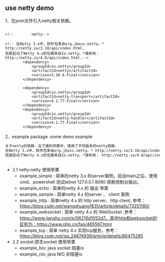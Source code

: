 ## use netty demo

1、在pom文件引入netty相关依赖。

```

<!--        netty-->

<!-- 在Netty 3.x中，软件包来自org.jboss.netty。* http://netty.io/3.10/api/index.html.
但是启动了Netty 4.x的包裹来自Io.netty。*请参阅： http://netty.io/4.0/api/index.html.-->
        <dependency>
            <groupId>io.netty</groupId>
            <artifactId>netty</artifactId>
            <version>3.10.6.Final</version>
        </dependency>

        <dependency>
            <groupId>io.netty</groupId>
            <artifactId>netty-transport</artifactId>
            <version>4.1.77.Final</version>
        </dependency>
        <dependency>
            <groupId>io.netty</groupId>
            <artifactId>netty-handler</artifactId>
            <version>4.1.77.Final</version>
        </dependency>
```
        
2、example package :some demo example

```xml
关于netty的依赖，在下面的举栗中，使用了不同版本的netty依赖，
在Netty 3.x中，软件包来自org.jboss.netty。* http://netty.io/3.10/api/index.html.
但是启动了Netty 4.x的包裹来自Io.netty。*请参阅： http://netty.io/4.0/api/index.html.
 
```

- 2.1 netty:netty 使用举栗
    - example_simple : 简单的netty 3.x 的server案例，启动main之后，使用cmd、powershell 测试telnet 127.0.0.1 8080 观察控制台输出。
    - example_echo : 简单的netty 4.x 的 输出 举栗
    - example_sample : 简单netty 4.x 的server 、 client 案例
    - example_http : 简单netty 4.x 的 http server、http client, 参考：https://blog.csdn.net/wangshuang1631/article/details/73251180/
    - example_websocket : 简单 netty 4.x 的 WebSocket ,参考：https://www.jianshu.com/p/56216d1052d7。其中http和websocket的区别为：https://www.php.cn/faq/465597.html
    - example_tcp : 简单 netty 4.x 实现tcp服务，参考：https://blog.csdn.net/qq_24874939/article/details/86475285
- 2.2 socket:原生socket 使用举栗
    - example_bio: java socket 阻塞io
    - example_nio: java NIO 非阻塞io
